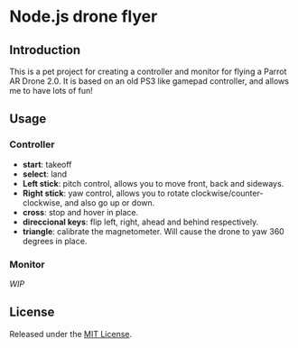 # Node.js drone flyer

## Introduction

This is a pet project for creating a controller and monitor for flying a Parrot AR Drone 2.0. It is based on an old PS3 like gamepad controller, and allows me to have lots of fun!

## Usage

### Controller

- **start**: takeoff
- **select**: land
- **Left stick**: pitch control, allows you to move front, back and sideways.
- **Right stick**: yaw control, allows you to rotate clockwise/counter-clockwise, and also go up or down.
- **cross**: stop and hover in place.
- **direccional keys**: flip left, right, ahead and behind respectively.
- **triangle**: calibrate the magnetometer. Will cause the drone to yaw 360 degrees in place.

### Monitor

*WIP*

## License

Released under the [MIT License](http://www.opensource.org/licenses/mit-license.php).
